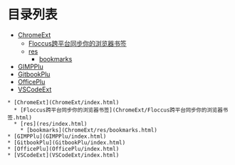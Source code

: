 
# 目录列表
* [ChromeExt](ChromeExt/index.html)
  * [Floccus跨平台同步你的浏览器书签](ChromeExt/Floccus跨平台同步你的浏览器书签.html)
  * [res](res/index.html)
    * [bookmarks](ChromeExt/res/bookmarks.html)
* [GIMPPlu](GIMPPlu/index.html)
* [GitbookPlu](GitbookPlu/index.html)
* [OfficePlu](OfficePlu/index.html)
* [VSCodeExt](VSCodeExt/index.html)


```mind:height=300,title=内容概要,color
* [ChromeExt](ChromeExt/index.html)
  * [Floccus跨平台同步你的浏览器书签](ChromeExt/Floccus跨平台同步你的浏览器书签.html)
  * [res](res/index.html)
    * [bookmarks](ChromeExt/res/bookmarks.html)
* [GIMPPlu](GIMPPlu/index.html)
* [GitbookPlu](GitbookPlu/index.html)
* [OfficePlu](OfficePlu/index.html)
* [VSCodeExt](VSCodeExt/index.html)
```

